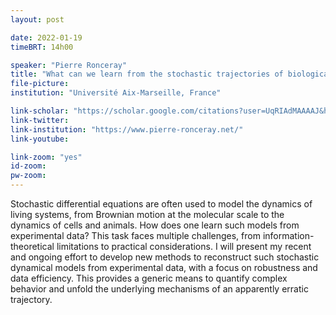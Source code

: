 ```yaml
---
layout: post

date: 2022-01-19
timeBRT: 14h00

speaker: "Pierre Ronceray"
title: "What can we learn from the stochastic trajectories of biological systems?"
file-picture: 
institution: "Université Aix-Marseille, France"

link-scholar: "https://scholar.google.com/citations?user=UqRIAdMAAAAJ&hl=en"
link-twitter:
link-institution: "https://www.pierre-ronceray.net/"
link-youtube:

link-zoom: "yes"
id-zoom: 
pw-zoom: 
---
```


Stochastic differential equations are often used to model the dynamics of living systems, from Brownian motion at the molecular scale to the dynamics of cells and animals. How does one learn such models from experimental data? This task faces multiple challenges, from information-theoretical limitations to practical considerations. I will present my recent and ongoing effort to develop new methods to reconstruct such stochastic dynamical models from experimental data, with a focus on robustness and data efficiency. This provides a generic means to quantify complex behavior and unfold the underlying mechanisms of an apparently erratic trajectory. 